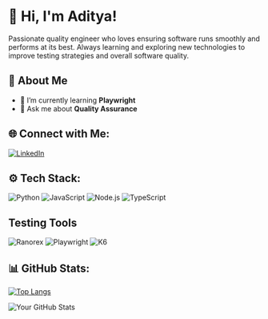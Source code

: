 # 👋 Hi, I'm Aditya! 

Passionate quality engineer who loves ensuring software runs smoothly and performs at its best. Always learning and exploring new technologies to improve testing strategies and overall software quality.

## 🚀 About Me
- 🌱 I’m currently learning **Playwright**
- 💬 Ask me about **Quality Assurance**

## 🌐 Connect with Me:
[![LinkedIn](https://img.shields.io/badge/LinkedIn-%230077B5.svg?style=for-the-badge&logo=linkedin&logoColor=white)](https://www.linkedin.com/in/aditya-sanjaya/)

## ⚙️ Tech Stack:
![Python](https://img.shields.io/badge/Python-3776AB?style=for-the-badge&logo=python&logoColor=white)
![JavaScript](https://img.shields.io/badge/JavaScript-F7DF1E?style=for-the-badge&logo=javascript&logoColor=black)
![Node.js](https://img.shields.io/badge/Node.js-43853D?style=for-the-badge&logo=node.js&logoColor=white)
![TypeScript](https://img.shields.io/badge/TypeScript-3178C6?style=for-the-badge&logo=typescript&logoColor=white)

## Testing Tools
![Ranorex](https://raw.githubusercontent.com/rallymodus/rallymodus/main/assets/ranorex-logo.png)
![Playwright](https://raw.githubusercontent.com/rallymodus/rallymodus/main/assets/playwright-logo.png)
![K6](https://raw.githubusercontent.com/rallymodus/rallymodus/main/assets/k6-logo.png)

## 📊 GitHub Stats:
[![Top Langs](https://github-readme-stats.vercel.app/api/top-langs/?username=rallymodus&layout=compact&theme=transparent)](https://github.com/anuraghazra/github-readme-stats)

![Your GitHub Stats](https://github-readme-stats.vercel.app/api?username=rallymodus&show_icons=true&theme=tokyonight)

